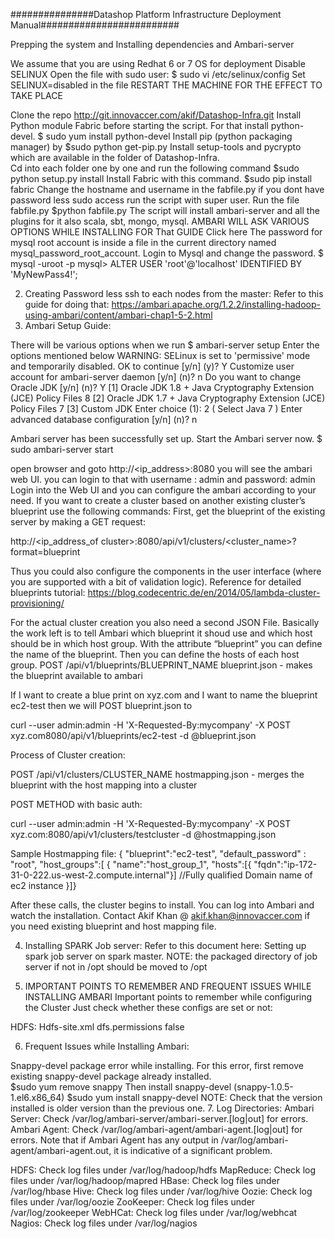###############Datashop Platform Infrastructure Deployment Manual#########################

Prepping the system and Installing dependencies and Ambari-server

We assume that you are using Redhat 6 or 7 OS for deployment
Disable SELINUX
	Open the file with sudo user:
$ sudo vi /etc/selinux/config
			 Set SELINUX=disabled in the file
	RESTART THE MACHINE FOR THE EFFECT TO TAKE PLACE


Clone the repo http://git.innovaccer.com/akif/Datashop-Infra.git
Install Python module Fabric before starting the script. For that install python-devel. 
		$ sudo yum install python-devel 
Install pip (python packaging manager) by 
		$sudo python get-pip.py
Install setup-tools and pycrypto which are available in the folder of Datashop-Infra. 	
	Cd into each folder one by one and run the following command
$sudo python setup.py install 
Install Fabric with this command.
$sudo pip install fabric
Change the hostname and username in the fabfile.py if you dont have password less sudo access run the script with super user.
Run the file fabfile.py 
		$python fabfile.py
The script will install ambari-server and all the plugins for it also scala, sbt, mongo, mysql.
AMBARI WILL ASK VARIOUS OPTIONS WHILE INSTALLING FOR That GUIDE Click here
The password for mysql root account is inside a file in the current directory named mysql_password_root_account.
Login to Mysql and change the password.
       	$ mysql -uroot -p 
mysql> ALTER USER 'root'@'localhost' IDENTIFIED BY 'MyNewPass4!';

2. Creating Password less ssh to each nodes from the master:
Refer to this guide for doing that: 
https://ambari.apache.org/1.2.2/installing-hadoop-using-ambari/content/ambari-chap1-5-2.html
3. Ambari Setup Guide:

There will be various options when we run $ ambari-server setup
Enter the options mentioned below
WARNING: SELinux is set to 'permissive' mode and temporarily disabled.
OK to continue [y/n] (y)? Y
Customize user account for ambari-server daemon [y/n] (n)? n
Do you want to change Oracle JDK [y/n] (n)? Y
[1] Oracle JDK 1.8 + Java Cryptography Extension (JCE) Policy Files 8
[2] Oracle JDK 1.7 + Java Cryptography Extension (JCE) Policy Files 7
[3] Custom JDK
Enter choice (1): 2   ( Select Java 7 )
Enter advanced database configuration [y/n] (n)? n 

Ambari server has been successfully set up. Start the Ambari server now.
$ sudo ambari-server start

open browser and goto http://<ip_address>:8080  you will see the ambari  web UI. you can login to that with username : admin and password: admin
Login into the Web UI and you can configure the ambari according to your need. If you want to create a cluster based on another existing cluster’s blueprint use the following commands:
	First, get the blueprint of the existing server by making a GET request:

http://<ip_address_of cluster>:8080/api/v1/clusters/<cluster_name>?format=blueprint

Thus you could also configure the components in the user interface (where you are supported with a bit of validation logic). Reference for detailed blueprints tutorial: https://blog.codecentric.de/en/2014/05/lambda-cluster-provisioning/


For the actual cluster creation you also need a second JSON File. Basically the work left is to tell Ambari which blueprint it shoud use and which host should be in which host group. With the attribute “blueprint” you can define the name of the blueprint. Then you can define the hosts of each host group.
POST  /api/v1/blueprints/BLUEPRINT_NAME    blueprint.json
		- makes the blueprint available to ambari



If I want to create a blue print on xyz.com and I want to name the blueprint ec2-test then we will POST blueprint.json to 

curl --user admin:admin -H 'X-Requested-By:mycompany' -X POST xyz.com8080/api/v1/blueprints/ec2-test -d @blueprint.json

Process of Cluster creation:

POST  /api/v1/clusters/CLUSTER_NAME     hostmapping.json
		- merges the blueprint with the host mapping into a cluster

POST METHOD with basic auth: 

curl --user admin:admin -H 'X-Requested-By:mycompany' -X POST 
xyz.com:8080/api/v1/clusters/testcluster -d @hostmapping.json

Sample Hostmapping file: 
{
    "blueprint":"ec2-test",
    "default_password" : "root",
    "host_groups":[
    { "name":"host_group_1",
      "hosts":[{ "fqdn":"ip-172-31-0-222.us-west-2.compute.internal"}] 
 	//Fully qualified Domain name of  ec2 instance
    }]}


After these calls, the cluster begins to install. You can log into Ambari and watch the installation. 
Contact Akif Khan @ akif.khan@innovaccer.com if you need existing blueprint and host mapping file.

4. Installing SPARK Job server: 
Refer to this document here: 
Setting up spark job server on spark master.
NOTE: the packaged directory of job server if not in /opt should be moved to /opt

5. IMPORTANT POINTS TO REMEMBER AND FREQUENT ISSUES WHILE INSTALLING AMBARI
Important points to remember while configuring the Cluster Just check whether these configs are set or not:

HDFS:
Hdfs-site.xml
<property>
	  	  <name>dfs.permissions</name>
    		   <value>false</value>
	  </property>



6. Frequent Issues while Installing Ambari:

Snappy-devel package error while installing.
	For this error, first remove existing snappy-devel package already installed.	
$sudo yum remove snappy
Then install  snappy-devel (snappy-1.0.5-1.el6.x86_64)
$sudo yum install snappy-devel
NOTE: Check that the version installed is older version than the previous one.
7. Log Directories:
Ambari Server: Check /var/log/ambari-server/ambari-server.[log|out] for errors.
Ambari Agent: Check /var/log/ambari-agent/ambari-agent.[log|out] for errors.
Note that if Ambari Agent has any output in /var/log/ambari-agent/ambari-agent.out, it is indicative of a significant problem.

HDFS: Check log files under /var/log/hadoop/hdfs
MapReduce: Check log files under /var/log/hadoop/mapred
HBase: Check log files under /var/log/hbase
Hive: Check log files under /var/log/hive
Oozie: Check log files under /var/log/oozie
ZooKeeper: Check log files under /var/log/zookeeper
WebHCat: Check log files under /var/log/webhcat
Nagios: Check log files under /var/log/nagios


